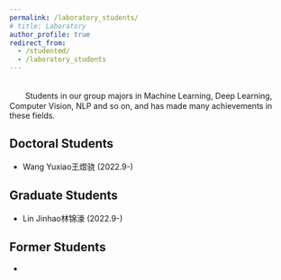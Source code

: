 ```yaml
---
permalink: /laboratory_students/
# title: Laboratory
author_profile: true
redirect_from: 
  - /studentmd/
  - /laboratory_students
---
```


<br />
　　Students in our group majors in Machine Learning, Deep Learning, Computer Vision, NLP and so on, and has made many achievements in these fields.

Doctoral Students
--------
* Wang Yuxiao王煜骁 (2022.9-)

Graduate Students
--------
* Lin Jinhao林锦濠 (2022.9-)

Former Students
--------
* 
